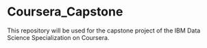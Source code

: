 # Coursera_Capstone
This repository will be used for the capstone project of the IBM Data Science Specialization on Coursera.
